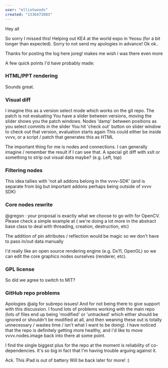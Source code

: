 ```yaml
---
user: "elliotwoods"
created: "1336473083"
---
```


Hey all

So sorry I missed this!
Helping out KE4 at the world expo in Yeosu (for a bit longer than expected).
Sorry to not send my apologies in advance!
Ok ok.. 

Thanks for posting the log here joreg!
makes me wish i was there even more

A few quick points I'd have probably made:

###  HTML/PPT rendering
Sounds great.

###  Visual diff
I imagine this as a version select mode which works on the git repo.
The patch is not evaluating
You have a slider between versions, moving the slider shows you the patch windows.
Nodes 'damp' between positions as you select commits in the slider
You hit 'check out' button on slider window to check out that version, evaluation starts again
This could either be inside vvvv, or a script / patch that generates this as HTML

The important thing for me is nodes and connections. I can generally imagine / remember the result if I can see that.
A special git diff with xslt or something to strip out visual data maybe? (e.g. Left, top)

###  Filtering nodes
This idea tallies with 'not all addons belong in the vvvv-SDK'
(and is separate from big but important addons perhaps being outside of vvvv SDK)

###  Core nodes rewrite
@gregsn : your proposal is exactly what we choose to go with for OpenCV.
Please check a simple example at 
[](https://github.com/smakhtin/VVVV.Nodes.Image/blob/master/OpenCV/src/Filters/S%2BH.cs)
( we're doing a lot more in the abstract base class to deal with threading, creation, destruction, etc)

The addition of pin attributes / reflection would be magic so we don't have to pass in/out data manually


I'd really like an open source rendering engine (e.g. Dx11, OpenGL) so we can edit the core graphics nodes ourselves (renderer, etc).


###  GPL license
So did we agree to switch to MIT?

###  GitHub repo problems
Apologies @alg for subrepo issues!
And for not being there to give support with this discussion.
I found lots of problems working with the main repo (lots of files end up being 'modified' or 'untracked' which either should be ignored or shouldn't be modified at all, and then weaning these out is totally unnecessary / wastes time / isn't what I want to be doing).
I have noticed that the repo is definitely getting more healthy, and i'd like to move vvvv.nodes.image back into there at some point.

I find the single biggest plus for the repo at the moment is reliability of co-dependencies.
It's so big in fact that I'm having trouble arguing against it.

Ack. This iPad is out of battery
Will be back later for more! :)

